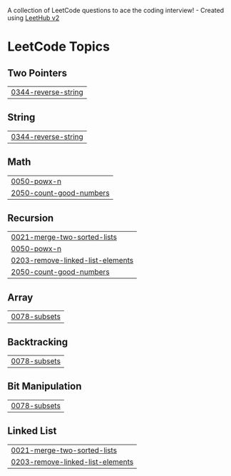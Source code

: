 A collection of LeetCode questions to ace the coding interview! - Created using [LeetHub v2](https://github.com/arunbhardwaj/LeetHub-2.0)
<!---LeetCode Topics Start-->
# LeetCode Topics
## Two Pointers
|  |
| ------- |
| [0344-reverse-string](https://github.com/s-gupta28/DSA/tree/master/0344-reverse-string) |
## String
|  |
| ------- |
| [0344-reverse-string](https://github.com/s-gupta28/DSA/tree/master/0344-reverse-string) |
## Math
|  |
| ------- |
| [0050-powx-n](https://github.com/s-gupta28/DSA/tree/master/0050-powx-n) |
| [2050-count-good-numbers](https://github.com/s-gupta28/DSA/tree/master/2050-count-good-numbers) |
## Recursion
|  |
| ------- |
| [0021-merge-two-sorted-lists](https://github.com/s-gupta28/DSA/tree/master/0021-merge-two-sorted-lists) |
| [0050-powx-n](https://github.com/s-gupta28/DSA/tree/master/0050-powx-n) |
| [0203-remove-linked-list-elements](https://github.com/s-gupta28/DSA/tree/master/0203-remove-linked-list-elements) |
| [2050-count-good-numbers](https://github.com/s-gupta28/DSA/tree/master/2050-count-good-numbers) |
## Array
|  |
| ------- |
| [0078-subsets](https://github.com/s-gupta28/DSA/tree/master/0078-subsets) |
## Backtracking
|  |
| ------- |
| [0078-subsets](https://github.com/s-gupta28/DSA/tree/master/0078-subsets) |
## Bit Manipulation
|  |
| ------- |
| [0078-subsets](https://github.com/s-gupta28/DSA/tree/master/0078-subsets) |
## Linked List
|  |
| ------- |
| [0021-merge-two-sorted-lists](https://github.com/s-gupta28/DSA/tree/master/0021-merge-two-sorted-lists) |
| [0203-remove-linked-list-elements](https://github.com/s-gupta28/DSA/tree/master/0203-remove-linked-list-elements) |
<!---LeetCode Topics End-->